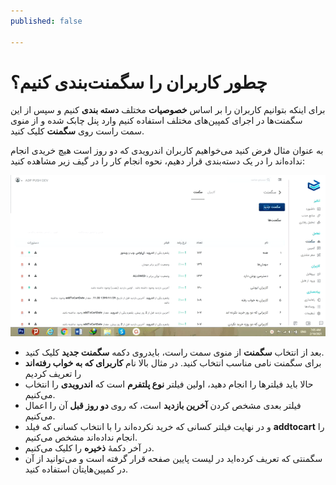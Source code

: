 ```yaml
---
published: false

---
```

# چطور کاربران را سگمنت‌بندی کنیم؟

برای اینکه بتوانیم کاربران را بر اساس **خصوصیات** مختلف **دسته بندی** کنیم و سپس از این سگمنت‌ها در اجرای کمپین‌های مختلف استفاده کنیم وارد پنل چابک شده و از منوی سمت راست روی **سگمنت** کلیک کنید.

به عنوان مثال فرض کنید می‌خواهیم کاربران اندرویدی که دو روز است هیچ خریدی انجام نداده‌اند را در یک دسته‌بندی قرار دهیم، نحوه انجام کار را در گیف زیر مشاهده کنید:

![](/uploads/ezgif-com-gif-maker.gif)

* بعد از انتخاب **سگمنت** از منوی سمت راست، بایدروی دکمه **سگمنت جدید** کلیک کنید.
* برای سگمنت نامی مناسب انتخاب کنید. در مثال بالا نام **کاربرای که به خواب رفته‌اند** را تعریف کردیم
* حالا باید فیلترها را انجام دهید، اولین فیلتر **نوع پلتفرم** است که **اندرویدی** را انتخاب می‌کنیم.
* فیلتر بعدی مشخص کردن **آخرین بازدید** است، که روی **دو روز قبل** آن را اعمال می‌کنیم.
* و در نهایت فیلتر کسانی که خرید نکرده‌اند را با انتخاب کسانی که فیلد **addtocart** را انجام نداده‌اند مشخص می‌کنیم.
* در آخر دکمۀ **ذخیره** را کلیک می‌کنیم.
* سگمنتی که تعریف کرده‌اید در لیست پایین صفحه قرار گرفته است و می‌توانید از آن در کمپین‌هایتان استفاده کنید.